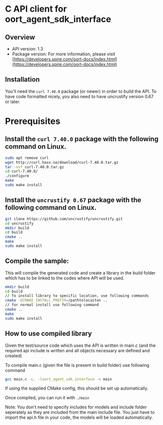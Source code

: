 # C API client for oort_agent_sdk_interface

## Overview

- API version: 1.3
- Package version: 
For more information, please visit [https://developers.spire.com/oort-docs/index.html](https://developers.spire.com/oort-docs/index.html)

## Installation
You'll need the `curl 7.40.0` package (or newer) in order to build the API. To have code formatted nicely, you also need to have uncrustify version 0.67 or later.

# Prerequisites

## Install the `curl 7.40.0` package with the following command on Linux.
```bash
sudo apt remove curl
wget http://curl.haxx.se/download/curl-7.40.0.tar.gz
tar -xvf curl-7.40.0.tar.gz
cd curl-7.40.0/
./configure
make
sudo make install
```
## Install the `uncrustify 0.67` package with the following command on Linux.
```bash
git clone https://github.com/uncrustify/uncrustify.git
cd uncrustify
mkdir build
cd build
cmake ..
make
sudo make install
```

## Compile the sample:
This will compile the generated code and create a library in the build folder which has to be linked to the codes where API will be used.
```bash
mkdir build
cd build
// To install library to specific location, use following commands
cmake -DCMAKE_INSTALL_PREFIX=/pathtolocaiton ..
// for normal install use following command
cmake ..
make
sudo make install
```
## How to use compiled library
Given the test/source code which uses the API is written in main.c
(and the required api include is written and all objects necessary are defined and created)

To compile main.c (given the file is present in build folder) use following command
```bash
gcc main.c -L. -loort_agent_sdk_interface -o main
```
If using the supplied CMake config, this should be set up automatically.


Once compiled, you can run it with ``` ./main ```

Note: You don't need to specify includes for models and include folder 
seperately as they are included from the main include file. You just 
have to import the api.h file in your code, the models will be loaded automatically.
